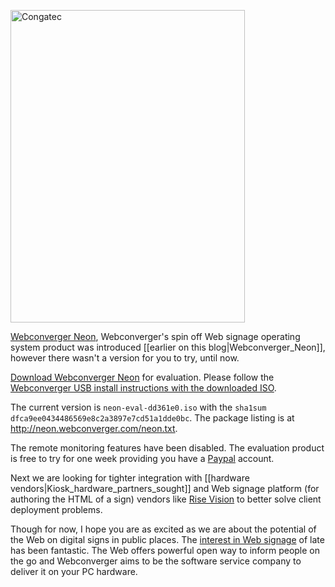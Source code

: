 <a href="http://www.flickr.com/photos/hendry/7683529348/" title="Congatec by Kai Hendry, on Flickr"><img src="http://farm9.staticflickr.com/8151/7683529348_e5734f0f08.jpg" width="375" height="500" alt="Congatec"></a>

[Webconverger Neon](http://neon.webconverger.com), Webconverger's spin off Web
signage operating system product was introduced [[earlier on this
blog|Webconverger_Neon]], however there wasn't a version for you to try, until
now.

[Download Webconverger Neon](http://neon.webconverger.com/neon.iso) for
evaluation. Please follow the [Webconverger USB install instructions with the
downloaded ISO](http://webconverger.org/usb/).

The current version is `neon-eval-dd361e0.iso` with the `sha1sum`
`dfca9ee0434486569e8c2a3897e7cd51a1dde0bc`. The package listing is at
<http://neon.webconverger.com/neon.txt>.

The remote monitoring features have been disabled. The evaluation product is
free to try for one week providing you have a
[Paypal](http://en.wikipedia.org/wiki/PayPal) account.

Next we are looking for tighter integration with [[hardware
vendors|Kiosk_hardware_partners_sought]] and Web signage platform (for
authoring the HTML of a sign) vendors like [Rise
Vision](http://www.risevision.com/partners/) to better solve client deployment
problems.

Though for now, I hope you are as excited as we are about the potential of the
Web on digital signs in public places. The [interest in Web
signage](http://www.w3.org/2012/06/signage/minutes.html) of late has been
fantastic. The Web offers powerful open way to inform people on the go and
Webconverger aims to be the software service company to deliver it on your PC
hardware.
